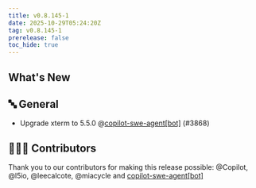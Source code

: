 ```yaml
---
title: v0.8.145-1
date: 2025-10-29T05:24:20Z
tag: v0.8.145-1
prerelease: false
toc_hide: true
---
```


## What's New
## 🔤 General
- Upgrade xterm to 5.5.0 @[copilot-swe-agent[bot]](https://github.com/apps/copilot-swe-agent) (#3868)

## 👨🏽‍💻 Contributors

Thank you to our contributors for making this release possible:
@Copilot, @l5io, @leecalcote, @miacycle and [copilot-swe-agent[bot]](https://github.com/apps/copilot-swe-agent)
